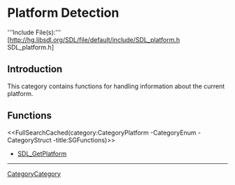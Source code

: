
# Platform Detection

'''Include File(s):'''  [http://hg.libsdl.org/SDL/file/default/include/SDL_platform.h SDL_platform.h]


## Introduction
This category contains functions for handling information about the current platform. 


<!-- #Remove this line and the ## below to use this markup if it becomes relevant to this category -->
<!-- #== Enumerations == -->
<!-- #<<FullSearchCached(category:CategoryEnum CategoryPlatform -title:SGEnumerations)>> -->

<!-- #== Structures == -->
<!-- #<<FullSearchCached(category:CategoryStruct CategoryPlatform -title:SGStructures)>> -->

## Functions
<<FullSearchCached(category:CategoryPlatform -CategoryEnum -CategoryStruct -title:SGFunctions)>>

<!-- BEGIN CATEGORY LIST -->
- [SDL_GetPlatform](SDL_GetPlatform)
<!-- END CATEGORY LIST -->
----
[CategoryCategory](CategoryCategory)
